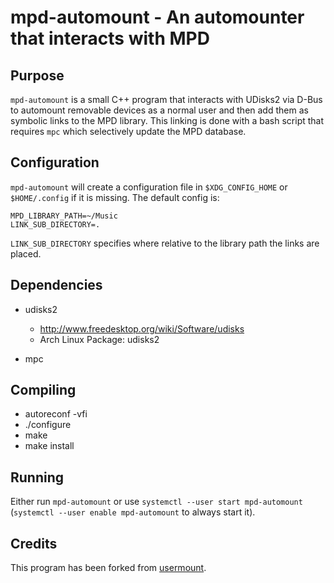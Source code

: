 mpd-automount - An automounter that interacts with MPD
======================================================

Purpose
-------

`mpd-automount` is a small C++ program that interacts with UDisks2 via D-Bus to automount removable devices as a normal user and then add them as symbolic links to the MPD library. This linking is done with a bash script that requires `mpc` which selectively update the MPD database.

Configuration
-------------

`mpd-automount` will create a configuration file in `$XDG_CONFIG_HOME` or `$HOME/.config` if it is missing. The default config is:
```
MPD_LIBRARY_PATH=~/Music
LINK_SUB_DIRECTORY=.
```
`LINK_SUB_DIRECTORY` specifies where relative to the library path the links are placed.

Dependencies
------------

* udisks2
    * http://www.freedesktop.org/wiki/Software/udisks
    * Arch Linux Package: udisks2

* mpc


Compiling
---------

* autoreconf -vfi
* ./configure
* make
* make install

Running
-------

Either run `mpd-automount` or use `systemctl --user start mpd-automount` (`systemctl --user enable mpd-automount` to always start it).


Credits
-------
This program has been forked from [usermount](https://github.com/tom5760/usermount).

